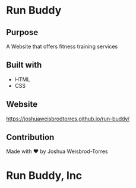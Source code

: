 # Run Buddy

## Purpose
A Website that offers fitness training services

## Built with
* HTML
* CSS

## Website
https://joshuaweisbrodtorres.github.io/run-buddy/

## Contribution
Made with ❤️ by Joshua Weisbrod-Torres

# Run Buddy, Inc